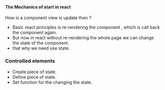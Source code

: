 #### The Mechanics of start in react

How is a component view is update then ?
- Basic react principles is re-rendering the component , which is call back the component again.
- But now in react without re-rendering the whole page we can change the state of the component. 
- that why we need use state.


### Controlled elements
- Create piece of state.
- Define piece of state.
- Set function for the changing the state.